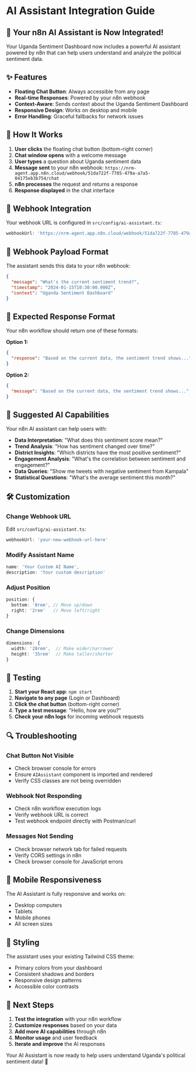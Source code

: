# AI Assistant Integration Guide

## 🚀 **Your n8n AI Assistant is Now Integrated!**

Your Uganda Sentiment Dashboard now includes a powerful AI assistant powered by n8n that can help users understand and analyze the political sentiment data.

## ✨ **Features**

- **Floating Chat Button**: Always accessible from any page
- **Real-time Responses**: Powered by your n8n webhook
- **Context-Aware**: Sends context about the Uganda Sentiment Dashboard
- **Responsive Design**: Works on desktop and mobile
- **Error Handling**: Graceful fallbacks for network issues

## 🔧 **How It Works**

1. **User clicks** the floating chat button (bottom-right corner)
2. **Chat window opens** with a welcome message
3. **User types** a question about Uganda sentiment data
4. **Message sent** to your n8n webhook: `https://nrm-agent.app.n8n.cloud/webhook/51da722f-7785-479a-a7a5-04175eb3b754/chat`
5. **n8n processes** the request and returns a response
6. **Response displayed** in the chat interface

## 📍 **Webhook Integration**

Your webhook URL is configured in `src/config/ai-assistant.ts`:

```typescript
webhookUrl: 'https://nrm-agent.app.n8n.cloud/webhook/51da722f-7785-479a-a7a5-04175eb3b754/chat'
```

## 📝 **Webhook Payload Format**

The assistant sends this data to your n8n webhook:

```json
{
  "message": "What's the current sentiment trend?",
  "timestamp": "2024-01-15T10:30:00.000Z",
  "context": "Uganda Sentiment Dashboard"
}
```

## 🔄 **Expected Response Format**

Your n8n workflow should return one of these formats:

**Option 1:**
```json
{
  "response": "Based on the current data, the sentiment trend shows..."
}
```

**Option 2:**
```json
{
  "message": "Based on the current data, the sentiment trend shows..."
}
```

## 🎯 **Suggested AI Capabilities**

Your n8n AI assistant can help users with:

- **Data Interpretation**: "What does this sentiment score mean?"
- **Trend Analysis**: "How has sentiment changed over time?"
- **District Insights**: "Which districts have the most positive sentiment?"
- **Engagement Analysis**: "What's the correlation between sentiment and engagement?"
- **Data Queries**: "Show me tweets with negative sentiment from Kampala"
- **Statistical Questions**: "What's the average sentiment this month?"

## 🛠 **Customization**

### **Change Webhook URL**
Edit `src/config/ai-assistant.ts`:

```typescript
webhookUrl: 'your-new-webhook-url-here'
```

### **Modify Assistant Name**
```typescript
name: 'Your Custom AI Name',
description: 'Your custom description'
```

### **Adjust Position**
```typescript
position: {
  bottom: '8rem', // Move up/down
  right: '2rem'   // Move left/right
}
```

### **Change Dimensions**
```typescript
dimensions: {
  width: '28rem',  // Make wider/narrower
  height: '35rem'  // Make taller/shorter
}
```

## 🧪 **Testing**

1. **Start your React app**: `npm start`
2. **Navigate to any page** (Login or Dashboard)
3. **Click the chat button** (bottom-right corner)
4. **Type a test message**: "Hello, how are you?"
5. **Check your n8n logs** for incoming webhook requests

## 🔍 **Troubleshooting**

### **Chat Button Not Visible**
- Check browser console for errors
- Ensure `AIAssistant` component is imported and rendered
- Verify CSS classes are not being overridden

### **Webhook Not Responding**
- Check n8n workflow execution logs
- Verify webhook URL is correct
- Test webhook endpoint directly with Postman/curl

### **Messages Not Sending**
- Check browser network tab for failed requests
- Verify CORS settings in n8n
- Check browser console for JavaScript errors

## 📱 **Mobile Responsiveness**

The AI Assistant is fully responsive and works on:
- Desktop computers
- Tablets
- Mobile phones
- All screen sizes

## 🎨 **Styling**

The assistant uses your existing Tailwind CSS theme:
- Primary colors from your dashboard
- Consistent shadows and borders
- Responsive design patterns
- Accessible color contrasts

## 🚀 **Next Steps**

1. **Test the integration** with your n8n workflow
2. **Customize responses** based on your data
3. **Add more AI capabilities** through n8n
4. **Monitor usage** and user feedback
5. **Iterate and improve** the AI responses

Your AI Assistant is now ready to help users understand Uganda's political sentiment data! 🎉
